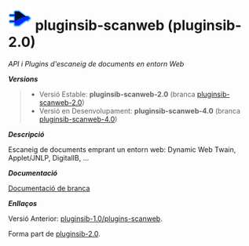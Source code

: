 # ![Logo](https://github.com/GovernIB/maven/raw/binaris/pluginsib/projectinfo_Attachments/icon.jpg) pluginsib-scanweb  (pluginsib-2.0)
*API i Plugins d'escaneig de documents en entorn Web*

***Versions***

> - Versió Estable: __pluginsib-scanweb-2.0__ (branca [pluginsib-scanweb-2.0](../../tree/pluginsib-scanweb-2.0))
> - Versió en Desenvolupament: __pluginsib-scanweb-4.0__ (branca [pluginsib-scanweb-4.0](../../tree/pluginsib-scanweb-4.0))

***Descripció***

Escaneig de documents emprant un entorn web: Dynamic Web Twain, Applet/JNLP, DigitalIB, ...

***Documentació***

[Documentació de branca](../../tree/pluginsib-scanweb-2.0#documentaci%C3%B3)


***Enllaços***

Versió Anterior: [pluginsib-1.0/plugins-scanweb](https://github.com/GovernIB/pluginsib/tree/pluginsib-1.0/plugins-scanweb).  

Forma part de [pluginsib-2.0](https://github.com/GovernIB/pluginsib/tree/pluginsib-2.0).
